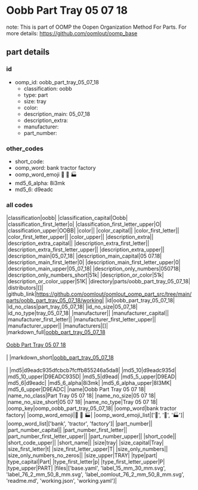 # Oobb Part Tray 05 07 18  

note: This is part of OOMP the Oopen Organization Method For Parts. For more details: https://github.com/oomlout/oomp_base

##  part details





### id
* oomp_id: oobb_part_tray_05_07_18
  * classification: oobb
  * type: part
  * size: tray
  * color: 
  * description_main: 05_07_18
  * description_extra: 
  * manufacturer: 
  * part_number: 

### other_codes
* short_code: 
* oomp_word: bank tractor factory
* oomp_word_emoji :bank: :tractor: :factory:
* md5_6_alpha: 8i3mk
* md5_6: d9eadc

### all codes 
|classification|oobb|
|classification_capital|Oobb|
|classification_first_letter|o|
|classification_first_letter_upper|O|
|classification_upper|OOBB|
|color||
|color_capital||
|color_first_letter||
|color_first_letter_upper||
|color_upper||
|description_extra||
|description_extra_capital||
|description_extra_first_letter||
|description_extra_first_letter_upper||
|description_extra_upper||
|description_main|05_07_18|
|description_main_capital|05 07.18|
|description_main_first_letter|0|
|description_main_first_letter_upper|0|
|description_main_upper|05_07_18|
|description_only_numbers|050718|
|description_only_numbers_short|51k|
|description_or_color|51k|
|description_or_color_upper|51K|
|directory|parts/oobb_part_tray_05_07_18|
|distributors|[]|
|github_link|https://github.com/oomlout/oomlout_oomp_part_src/tree/main/parts/oobb_part_tray_05_07_18/working|
|id|oobb_part_tray_05_07_18|
|id_no_class|part_tray_05_07_18|
|id_no_size|05_07_18|
|id_no_type|tray_05_07_18|
|manufacturer||
|manufacturer_capital||
|manufacturer_first_letter||
|manufacturer_first_letter_upper||
|manufacturer_upper||
|manufacturers|[]|
|markdown_full|[oobb_part_tray_05_07_18](https://github.com/oomlout/oomlout_oomp_part_src/tree/main/parts/oobb_part_tray_05_07_18/working)<br>[](https://github.com/oomlout/oomlout_oomp_part_src/tree/main/parts/oobb_part_tray_05_07_18/working)<br>[Oobb Part Tray 05 07 18](https://github.com/oomlout/oomlout_oomp_part_src/tree/main/parts/oobb_part_tray_05_07_18/working)<br><br>|
|markdown_short|[oobb_part_tray_05_07_18](https://github.com/oomlout/oomlout_oomp_part_src/tree/main/parts/oobb_part_tray_05_07_18/working)<br><br>|
|md5|d9eadc935dfcbcb7fcffb855246a5da8|
|md5_10|d9eadc935d|
|md5_10_upper|D9EADC935D|
|md5_5|d9ead|
|md5_5_upper|D9EAD|
|md5_6|d9eadc|
|md5_6_alpha|8i3mk|
|md5_6_alpha_upper|8I3MK|
|md5_6_upper|D9EADC|
|name|Oobb Part Tray 05 07 18|
|name_no_class|Part Tray 05 07 18|
|name_no_size|05 07 18|
|name_no_size_short|05 07 18|
|name_no_type|Tray 05 07 18|
|oomp_key|oomp_oobb_part_tray_05_07_18|
|oomp_word|bank tractor factory|
|oomp_word_emoji|:bank: :tractor: :factory:|
|oomp_word_emoji_list|[':bank:', ':tractor:', ':factory:']|
|oomp_word_list|['bank', 'tractor', 'factory']|
|part_number||
|part_number_capital||
|part_number_first_letter||
|part_number_first_letter_upper||
|part_number_upper||
|short_code||
|short_code_upper||
|short_name||
|size|tray|
|size_capital|Tray|
|size_first_letter|t|
|size_first_letter_upper|T|
|size_only_numbers||
|size_only_numbers_no_zeros||
|size_upper|TRAY|
|type|part|
|type_capital|Part|
|type_first_letter|p|
|type_first_letter_upper|P|
|type_upper|PART|
|files|['base.yaml', 'label_15_mm_30_mm.svg', 'label_76_2_mm_50_8_mm.svg', 'label_oomlout_76_2_mm_50_8_mm.svg', 'readme.md', 'working.json', 'working.yaml']|
